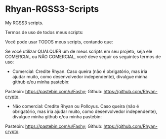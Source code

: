 # Rhyan-RGSS3-Scripts
My RGSS3 scripts.

Termos de uso de todos meus scripts:

Você pode usar TODOS meus scripts, contando que:

Se você utilizar QUALQUER um de meus scripts em seu projeto, seja ele COMERCIAL ou NÃO COMERCIAL, você deve seguir os seguintes termos de uso:

- Comercial: Credite Rhyan. Caso queira (não é obrigatório, mas iria ajudar muito, como desenvolvedor independente), divulgue minha github e/ou minha pastebin:

Pastebin: https://pastebin.com/u/Fashy;
Github: https://github.com/Rhyan-crypto.

- Não comercial: Credite Rhyan ou Polloyus. Caso queira (não é obrigatório, mas iria ajudar muito, como desenvolvedor independente), divulgue minha github e/ou minha pastebin:

Pastebin: https://pastebin.com/u/Fashy;
Github: https://github.com/Rhyan-crypto.
